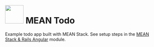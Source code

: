 # <img src="https://cloud.githubusercontent.com/assets/7833470/10899314/63829980-8188-11e5-8cdd-4ded5bcb6e36.png" height="60"> MEAN Todo

Example todo app built with MEAN Stack. See setup steps in the <a href="https://github.com/sf-wdi-24/modules/tree/master/week-10-angular/day-04/module-01" target="_blank">MEAN Stack & Rails Angular</a> module.